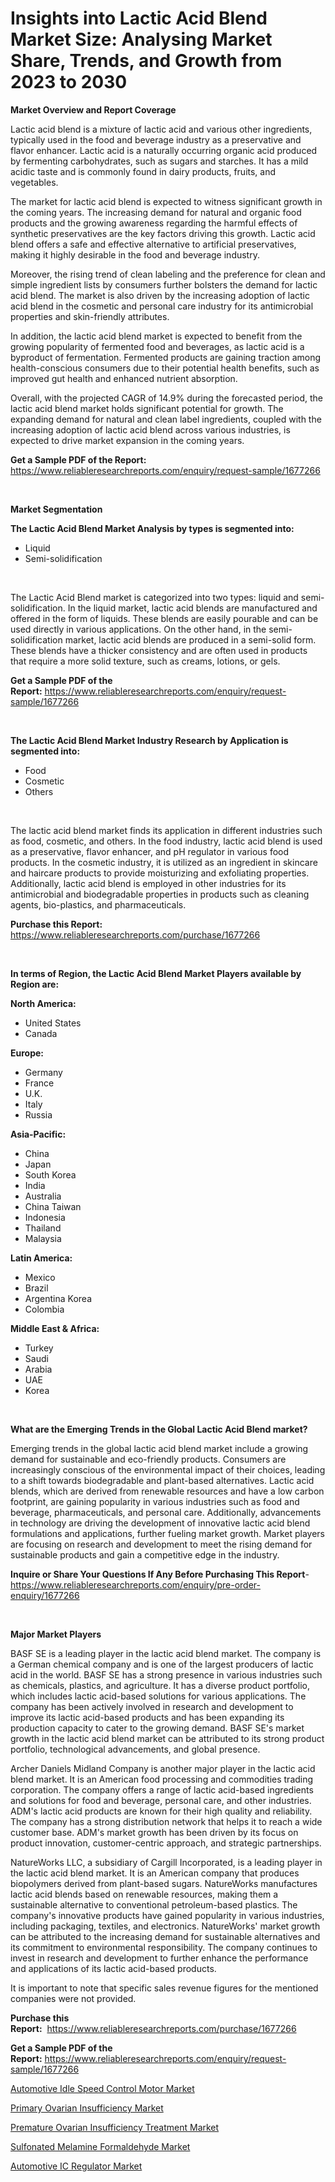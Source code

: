 <p><h1>Insights into Lactic Acid Blend Market Size: Analysing Market Share, Trends, and Growth from 2023 to 2030</h1></p><p><strong>Market Overview and Report Coverage</strong></p>
<p><p>Lactic acid blend is a mixture of lactic acid and various other ingredients, typically used in the food and beverage industry as a preservative and flavor enhancer. Lactic acid is a naturally occurring organic acid produced by fermenting carbohydrates, such as sugars and starches. It has a mild acidic taste and is commonly found in dairy products, fruits, and vegetables.</p><p>The market for lactic acid blend is expected to witness significant growth in the coming years. The increasing demand for natural and organic food products and the growing awareness regarding the harmful effects of synthetic preservatives are the key factors driving this growth. Lactic acid blend offers a safe and effective alternative to artificial preservatives, making it highly desirable in the food and beverage industry.</p><p>Moreover, the rising trend of clean labeling and the preference for clean and simple ingredient lists by consumers further bolsters the demand for lactic acid blend. The market is also driven by the increasing adoption of lactic acid blend in the cosmetic and personal care industry for its antimicrobial properties and skin-friendly attributes.</p><p>In addition, the lactic acid blend market is expected to benefit from the growing popularity of fermented food and beverages, as lactic acid is a byproduct of fermentation. Fermented products are gaining traction among health-conscious consumers due to their potential health benefits, such as improved gut health and enhanced nutrient absorption.</p><p>Overall, with the projected CAGR of 14.9% during the forecasted period, the lactic acid blend market holds significant potential for growth. The expanding demand for natural and clean label ingredients, coupled with the increasing adoption of lactic acid blend across various industries, is expected to drive market expansion in the coming years.</p></p>
<p><strong>Get a Sample PDF of the Report:</strong> <a href="https://www.reliableresearchreports.com/enquiry/request-sample/1677266">https://www.reliableresearchreports.com/enquiry/request-sample/1677266</a></p>
<p>&nbsp;</p>
<p><strong>Market Segmentation</strong></p>
<p><strong>The Lactic Acid Blend Market Analysis by types is segmented into:</strong></p>
<p><ul><li>Liquid</li><li>Semi-solidification</li></ul></p>
<p>&nbsp;</p>
<p><p>The Lactic Acid Blend market is categorized into two types: liquid and semi-solidification. In the liquid market, lactic acid blends are manufactured and offered in the form of liquids. These blends are easily pourable and can be used directly in various applications. On the other hand, in the semi-solidification market, lactic acid blends are produced in a semi-solid form. These blends have a thicker consistency and are often used in products that require a more solid texture, such as creams, lotions, or gels.</p></p>
<p><strong>Get a Sample PDF of the Report:</strong>&nbsp;<a href="https://www.reliableresearchreports.com/enquiry/request-sample/1677266">https://www.reliableresearchreports.com/enquiry/request-sample/1677266</a></p>
<p>&nbsp;</p>
<p><strong>The Lactic Acid Blend Market Industry Research by Application is segmented into:</strong></p>
<p><ul><li>Food</li><li>Cosmetic</li><li>Others</li></ul></p>
<p>&nbsp;</p>
<p><p>The lactic acid blend market finds its application in different industries such as food, cosmetic, and others. In the food industry, lactic acid blend is used as a preservative, flavor enhancer, and pH regulator in various food products. In the cosmetic industry, it is utilized as an ingredient in skincare and haircare products to provide moisturizing and exfoliating properties. Additionally, lactic acid blend is employed in other industries for its antimicrobial and biodegradable properties in products such as cleaning agents, bio-plastics, and pharmaceuticals.</p></p>
<p><strong>Purchase this Report:</strong>&nbsp; <a href="https://www.reliableresearchreports.com/purchase/1677266">https://www.reliableresearchreports.com/purchase/1677266</a></p>
<p>&nbsp;</p>
<p><strong>In terms of Region, the Lactic Acid Blend Market Players available by Region are:</strong></p>
<p>
    <p> <strong> North America: </strong>
        <ul>
            <li>United States</li>
            <li>Canada</li>
        </ul>
        </p> 
    <p> <strong> Europe: </strong>
        <ul>
            <li>Germany</li>
            <li>France</li>
            <li>U.K.</li>
            <li>Italy</li>
            <li>Russia</li>
        </ul>
        </p> 
    <p> <strong> Asia-Pacific: </strong>
        <ul>
            <li>China</li>
            <li>Japan</li>
            <li>South Korea</li>
            <li>India</li>
            <li>Australia</li>
            <li>China Taiwan</li>
            <li>Indonesia</li>
            <li>Thailand</li>
            <li>Malaysia</li>
        </ul>
        </p> 
    <p> <strong> Latin America: </strong>
        <ul>
            <li>Mexico</li>
            <li>Brazil</li>
            <li>Argentina Korea</li>
            <li>Colombia</li>
        </ul>
        </p> 
    <p> <strong> Middle East & Africa: </strong>
        <ul>
            <li>Turkey</li>
            <li>Saudi</li>
            <li>Arabia</li>
            <li>UAE</li>
            <li>Korea</li>
        </ul>
    </p>
    </p>
<p>&nbsp;</p>
<p><strong>What are the Emerging Trends in the Global Lactic Acid Blend market?</strong></p>
<p><p>Emerging trends in the global lactic acid blend market include a growing demand for sustainable and eco-friendly products. Consumers are increasingly conscious of the environmental impact of their choices, leading to a shift towards biodegradable and plant-based alternatives. Lactic acid blends, which are derived from renewable resources and have a low carbon footprint, are gaining popularity in various industries such as food and beverage, pharmaceuticals, and personal care. Additionally, advancements in technology are driving the development of innovative lactic acid blend formulations and applications, further fueling market growth. Market players are focusing on research and development to meet the rising demand for sustainable products and gain a competitive edge in the industry.</p></p>
<p><strong>Inquire or Share Your Questions If Any Before Purchasing This Report</strong>- <a href="https://www.reliableresearchreports.com/enquiry/pre-order-enquiry/1677266">https://www.reliableresearchreports.com/enquiry/pre-order-enquiry/1677266</a></p>
<p>&nbsp;</p>
<p><strong>Major Market Players</strong></p>
<p><p>BASF SE is a leading player in the lactic acid blend market. The company is a German chemical company and is one of the largest producers of lactic acid in the world. BASF SE has a strong presence in various industries such as chemicals, plastics, and agriculture. It has a diverse product portfolio, which includes lactic acid-based solutions for various applications. The company has been actively involved in research and development to improve its lactic acid-based products and has been expanding its production capacity to cater to the growing demand. BASF SE's market growth in the lactic acid blend market can be attributed to its strong product portfolio, technological advancements, and global presence.</p><p>Archer Daniels Midland Company is another major player in the lactic acid blend market. It is an American food processing and commodities trading corporation. The company offers a range of lactic acid-based ingredients and solutions for food and beverage, personal care, and other industries. ADM's lactic acid products are known for their high quality and reliability. The company has a strong distribution network that helps it to reach a wide customer base. ADM's market growth has been driven by its focus on product innovation, customer-centric approach, and strategic partnerships.</p><p>NatureWorks LLC, a subsidiary of Cargill Incorporated, is a leading player in the lactic acid blend market. It is an American company that produces biopolymers derived from plant-based sugars. NatureWorks manufactures lactic acid blends based on renewable resources, making them a sustainable alternative to conventional petroleum-based plastics. The company's innovative products have gained popularity in various industries, including packaging, textiles, and electronics. NatureWorks' market growth can be attributed to the increasing demand for sustainable alternatives and its commitment to environmental responsibility. The company continues to invest in research and development to further enhance the performance and applications of its lactic acid-based products.</p><p>It is important to note that specific sales revenue figures for the mentioned companies were not provided.</p></p>
<p><strong>Purchase this Report:</strong>&nbsp;&nbsp;<a href="https://www.reliableresearchreports.com/purchase/1677266">https://www.reliableresearchreports.com/purchase/1677266</a></p>
<p></p>
<p><strong>Get a Sample PDF of the Report:</strong>&nbsp;<a href="https://www.reliableresearchreports.com/enquiry/request-sample/1677266">https://www.reliableresearchreports.com/enquiry/request-sample/1677266</a></p>
<p><p><a href="https://www.linkedin.com/pulse/automotive-idle-speed-control-motor-market-size-2023/">Automotive Idle Speed Control Motor Market</a></p><p><a href="https://medium.com/@malliefeest1955/decoding-primary-ovarian-insufficiency-market-metrics-market-share-trends-and-growth-patterns-ad565c26fbb5">Primary Ovarian Insufficiency Market</a></p><p><a href="https://medium.com/@lloydgrimes52/premature-ovarian-insufficiency-treatment-market-exploring-market-share-market-trends-and-future-fdce4d8b5cae">Premature Ovarian Insufficiency Treatment Market</a></p><p><a href="https://github.com/Chiragrp22/Market-Research-Report-List-1/blob/main/sulfonated-melamine-formaldehyde-market.md">Sulfonated Melamine Formaldehyde Market</a></p><p><a href="https://www.linkedin.com/pulse/automotive-ic-regulator-market-challenges-opportunities-growth/">Automotive IC Regulator Market</a></p></p>